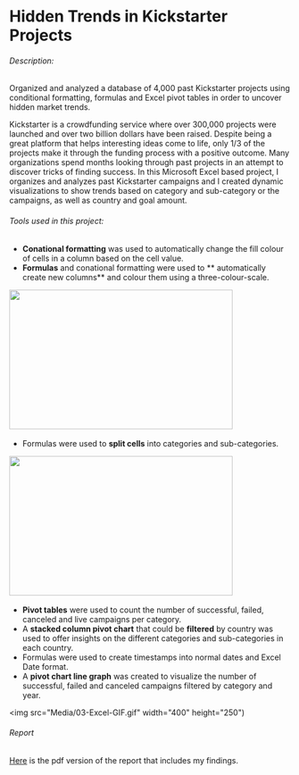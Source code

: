 # Hidden Trends in Kickstarter Projects
###### Description:
Organized and analyzed a database of 4,000 past Kickstarter projects using conditional formatting, formulas and Excel pivot tables in order to uncover hidden market trends.

Kickstarter is a crowdfunding service where over 300,000 projects were launched and over two billion dollars have been raised. Despite being a great platform that helps interesting ideas come to life, only 1/3 of the projects make it through the funding process with a positive outcome. Many organizations spend months looking through past projects in an attempt to discover tricks of finding success. In this Microsoft Excel based project, I organizes and analyzes past Kickstarter campaigns and I created dynamic visualizations to show trends based on category and sub-category or the campaigns, as well as country and goal amount. 

###### Tools used in this project:
- **Conational formatting** was used to automatically change the fill colour of cells in a column based on the cell value.
- **Formulas** and conational formatting were used to ** automatically create new columns** and colour them using a three-colour-scale.

<img src="Media/01-Excel-GIF.gif" width="400" height="250">
                                                       
- Formulas were used to **split cells** into categories and sub-categories. 

<img src=Media/02-Excel-GIF.gif width="400" height="250">

- **Pivot tables** were used to count the number of successful, failed, canceled and live campaigns per category.
- A **stacked column pivot chart** that could be **filtered** by country was used to offer insights on the different categories and sub-categories in each country. 
- Formulas were used to create timestamps into normal dates and Excel Date format.
- A **pivot chart line graph** was created to visualize the number of successful, failed and canceled campaigns filtered by category and year.

<img src="Media/03-Excel-GIF.gif" width="400" height="250")


###### Report
[Here](https://github.com/diana-md/Data-Analytics-Bootcamp-Projects/blob/master/01.Microsoft-Excel/Report.pdf) is the pdf version of the report that includes my findings. 

